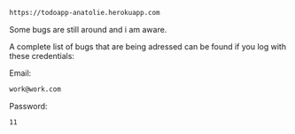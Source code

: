 
```bash
https://todoapp-anatolie.herokuapp.com
```

Some bugs are still around and i am aware.

A complete list of bugs that are being adressed can be found if you log with these credentials:

Email:

```bash
work@work.com
```

Password:

```bash
11
```

